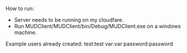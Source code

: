 How to run:
- Server needs to be running on my cloudfare.
- Run MUDClient/MUDClient/bin/Debug/MUDClient.exe on a windows machine.

Example users already created:
test:test
var:var
password:password
